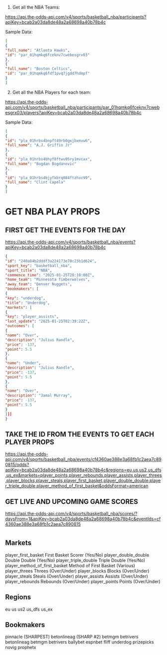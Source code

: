 1. Get all the NBA Teams:

<https://api.the-odds-api.com/v4/sports/basketball_nba/participants?apiKey=bcab2a03da8de48a2a68698a40b78b4c>

Sample Data:

```json
[
{
"full_name": "Atlanta Hawks",
"id": "par_01hqmkq6fceknv7cwebesgrx03"
},
{
"full_name": "Boston Celtics",
"id": "par_01hqmkq6fdf1pvq7jgdd7hdmpf"
}
]
```

2. Get all the NBA Players for each team:

<https://api.the-odds-api.com/v4/sports/basketball_nba/participants/par_01hqmkq6fceknv7cwebesgrx03/players?apiKey=bcab2a03da8de48a2a68698a40b78b4c>

Sample Data:

```json
[
{
"id": "pla_01hrbs4bnpft49rb0gxjbxmvw6",
"full_name": "A.J. Griffin Jr"
},
{
"id": "pla_01hrbs4bhyf8ftwv05ry1mvcax",
"full_name": "Bogdan Bogdanovic"
},
{
"id": "pla_01hrbs4bjyfkbrq084ftzhvc99",
"full_name": "Clint Capela"
}
]
```

# GET NBA PLAY PROPS

## FIRST GET THE EVENTS FOR THE DAY

<https://api.the-odds-api.com/v4/sports/basketball_nba/events?apiKey=bcab2a03da8de48a2a68698a40b78b4c>

```json
{
"id": "240a84b2dddf3a224173e70c23b1d624",
"sport_key": "basketball_nba",
"sport_title": "NBA",
"commence_time": "2025-01-25T20:10:00Z",
"home_team": "Minnesota Timberwolves",
"away_team": "Denver Nuggets",
"bookmakers": [
{
"key": "underdog",
"title": "Underdog",
"markets": [
{
"key": "player_assists",
"last_update": "2025-01-25T02:39:22Z",
"outcomes": [
{
"name": "Over",
"description": "Julius Randle",
"price": -137,
"point": 5.5
},
{
"name": "Under",
"description": "Julius Randle",
"price": -137,
"point": 5.5
},
{
"name": "Over",
"description": "Jamal Murray",
"price": -137,
"point": 5.5
}
]]]
}
```

## TAKE THE ID FROM THE EVENTS TO GET EACH PLAYER PROPS

<https://api.the-odds-api.com/v4/sports/basketball_nba/events/cf4360ae388e3a68fb1c2aea7c890815/odds?apiKey=bcab2a03da8de48a2a68698a40b78b4c&regions=eu,us,us2,us_dfs,us_ex&markets=player_points,player_rebounds,player_assists,player_threes,player_blocks,player_steals,player_first_basket,player_double_double,player_triple_double,player_method_of_first_basket&oddsFormat=american>

## GET LIVE AND UPCOMING GAME SCORES

<https://api.the-odds-api.com/v4/sports/basketball_nba/scores/?daysFrom=1&apiKey=bcab2a03da8de48a2a68698a40b78b4c&eventIds=cf4360ae388e3a68fb1c2aea7c890815>

#

## Markets

player_first_basket First Basket Scorer (Yes/No)
player_double_double Double Double (Yes/No)
player_triple_double Triple Double (Yes/No)
player_method_of_first_basket Method of First Basket (Various)
player_threes Threes (Over/Under)
player_blocks Blocks (Over/Under)
player_steals Steals (Over/Under)
player_assists Assists (Over/Under)
player_rebounds Rebounds (Over/Under)
player_points Points (Over/Under)

## Regions

eu
us
us2
us_dfs
us_ex

## Bookmakers

pinnacle (SHARPEST)
betonlineag (SHARP #2)
betmgm
betrivers
betonlineag
betmgm
betrivers
ballybet
espnbet
fliff
underdog
prizepicks
novig
prophetx
